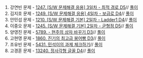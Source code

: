 1. 강연빈 문제 - [1247. [S/W 문제해결 응용] 3일차 - 최적 경로 D5](https://swexpertacademy.com/main/code/problem/problemDetail.do?contestProbId=AV15OZ4qAPICFAYD&categoryId=AV15OZ4qAPICFAYD&categoryType=CODE&problemTitle=&orderBy=FIRST_REG_DATETIME&selectCodeLang=ALL&select-1=&pageSize=10&pageIndex=2)// [풀이](../../../22%EB%85%84%2009%EC%9B%94%20Study/220925_%EB%AC%B8%EC%A0%9C/220925_%EC%95%88%EB%AF%BC%EC%84%AD/SWEA_1247_%EC%B5%9C%EC%A0%81%EA%B2%BD%EB%A1%9C_D5.cpp)
2. 김지호 문제 - [1249. [S/W 문제해결 응용] 4일차 - 보급로 D4](https://swexpertacademy.com/main/code/problem/problemDetail.do?contestProbId=AV15QRX6APsCFAYD&categoryId=AV15QRX6APsCFAYD&categoryType=CODE&problemTitle=1249&orderBy=FIRST_REG_DATETIME&selectCodeLang=ALL&select-1=&pageSize=10&pageIndex=1)// [풀이](../../../22%EB%85%84%2009%EC%9B%94%20Study/220925_%EB%AC%B8%EC%A0%9C/220925_%EC%95%88%EB%AF%BC%EC%84%AD/SWEA_1249_%EB%B3%B4%EA%B8%89%EB%A1%9C_D4.cpp)
3. 안민섭 문제 - [1210. [S/W 문제해결 기본] 2일차 - Ladder1 D4](https://swexpertacademy.com/main/code/problem/problemDetail.do?contestProbId=AV14ABYKADACFAYh&categoryId=AV14ABYKADACFAYh&categoryType=CODE&problemTitle=&orderBy=INQUERY_COUNT&selectCodeLang=CCPP&select-1=&pageSize=10&pageIndex=2&&&&&&&&&)// [풀이](../../../22%EB%85%84%2009%EC%9B%94%20Study/220925_%EB%AC%B8%EC%A0%9C/220925_%EC%95%88%EB%AF%BC%EC%84%AD/SWEA_1210_Ladder1_D4.cpp)
4. 이중오 문제 - [1245. [S/W 문제해결 기본] 2일차 - 균형점 D5](https://swexpertacademy.com/main/code/problem/problemDetail.do?contestProbId=AV15MeBKAOgCFAYD&categoryId=AV15MeBKAOgCFAYD&categoryType=CODE&problemTitle=%EA%B7%A0%ED%98%95%EC%A0%90&orderBy=FIRST_REG_DATETIME&selectCodeLang=ALL&select-1=&pageSize=10&pageIndex=1)// [풀이](./SWEA_1245_%EA%B7%A0%ED%98%95%EC%A0%90_D5.cpp)
5. 양영진 문제 - [5789. - 현주의 상자 바꾸기 D3](https://swexpertacademy.com/main/code/problem/problemDetail.do?contestProbId=AWYygN36Qn8DFAVm)// [풀이](../../../22%EB%85%84%2009%EC%9B%94%20Study/220925_%EB%AC%B8%EC%A0%9C/220925_%EC%95%88%EB%AF%BC%EC%84%AD/SWEA_5789_%ED%98%84%EC%A3%BC%EC%9D%98_%EC%83%81%EC%9E%90_%EB%B0%94%EA%BE%B8%EA%B8%B0_D3.cpp)
6. 고현영 문제 - [1860. 진기의 최고급 붕어빵 D3](https://swexpertacademy.com/main/code/problem/problemDetail.do?problemLevel=3&contestProbId=AV5LsaaqDzYDFAXc&categoryId=AV5LsaaqDzYDFAXc&categoryType=CODE&problemTitle=&orderBy=FIRST_REG_DATETIME&selectCodeLang=ALL&select-1=3&pageSize=10&pageIndex=14)// [풀이](../../../22%EB%85%84%2009%EC%9B%94%20Study/220925_%EB%AC%B8%EC%A0%9C/220925_%EC%95%88%EB%AF%BC%EC%84%AD/SWEA_1860_%EC%A7%84%EA%B8%B0%EC%9D%98_%EC%B5%9C%EA%B3%A0%EA%B8%89_%EB%B6%95%EC%96%B4%EB%B9%B5_D3.cpp)
7. 조유빈 문제 - [5431. 민석이의 과제 체크하기](https://swexpertacademy.com/main/code/problem/problemDetail.do?contestProbId=AWVl3rWKDBYDFAXm)// [풀이](../../../22%EB%85%84%2009%EC%9B%94%20Study/220925_%EB%AC%B8%EC%A0%9C/220925_%EC%95%88%EB%AF%BC%EC%84%AD/SWEA_5431_%EB%AF%BC%EC%84%9D%EC%9D%B4%EC%9D%98_%EA%B3%BC%EC%A0%9C_%EC%B2%B4%ED%81%AC%ED%95%98%EA%B8%B0_D3.cpp)
8. 고경훈 문제 - [13240. 정사각형 글꼴 D4](https://swexpertacademy.com/main/code/problem/problemDetail.do?problemLevel=3&problemLevel=4&contestProbId=AX1Zl87ad94DFAQX&categoryId=AX1Zl87ad94DFAQX&categoryType=CODE&problemTitle=&orderBy=FIRST_REG_DATETIME&selectCodeLang=CCPP&select-1=4&pageSize=10&pageIndex=2)// [풀이](./SWEA_13240_%EC%A0%95%EC%82%AC%EA%B0%81%ED%98%95_%EA%B8%80%EA%BC%B4_D4.cpp)
